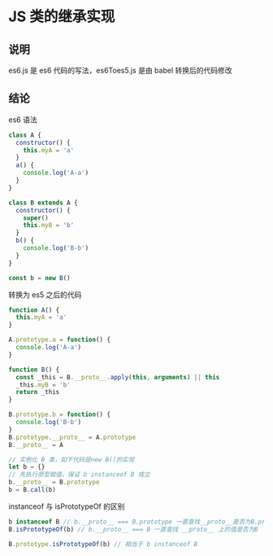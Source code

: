 # JS 类的继承实现

## 说明

es6.js 是 es6 代码的写法，es6Toes5.js 是由 babel 转换后的代码修改

## 结论

es6 语法

```js
class A {
  constructor() {
    this.myA = 'a'
  }
  a() {
    console.log('A-a')
  }
}

class B extends A {
  constructor() {
    super()
    this.myB = 'b'
  }
  b() {
    console.log('B-b')
  }
}

const b = new B()
```

转换为 es5 之后的代码

```js
function A() {
  this.myA = 'a'
}

A.prototype.a = function() {
  console.log('A-a')
}

function B() {
  const _this = B.__proto__.apply(this, arguments) || this
  _this.myB = 'b'
  return _this
}

B.prototype.b = function() {
  console.log('B-b')
}
B.prototype.__proto__ = A.prototype
B.__proto__ = A

// 实例化 B 类，如下代码是new B()的实现
let b = {}
// 先执行原型赋值，保证 b instanceof B 成立
b.__proto__ = B.prototype
b = B.call(b)
```

instanceof 与 isPrototypeOf 的区别

```js
b instanceof B // b.__proto__ === B.prototype 一直查找__proto__是否为B.prototype
B.isPrototypeOf(b) // b.__proto__ === B 一直查找 __proto__ 上的值是否为B

B.prototype.isPrototypeOf(b) // 相当于 b instanceof B
```
